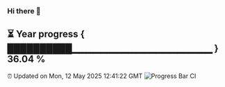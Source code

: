 ### Hi there 👋
⏳ Year progress { ██████████▁▁▁▁▁▁▁▁▁▁▁▁▁▁▁▁▁▁▁▁ } 36.04 %
---
⏰ Updated on Mon, 12 May 2025 12:41:22 GMT
![Progress Bar CI](https://github.com/liununu/liununu/workflows/Progress%20Bar%20CI/badge.svg)
